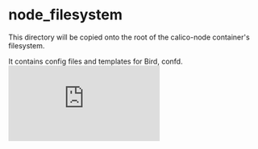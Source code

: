# node_filesystem

This directory will be copied onto the root of the calico-node container's
filesystem.

It contains config files and templates for Bird, confd.
[![Analytics](https://calico-ga-beacon.appspot.com/UA-52125893-3/calico-containers/calico_node/filesystem/README.md?pixel)](https://github.com/igrigorik/ga-beacon)
